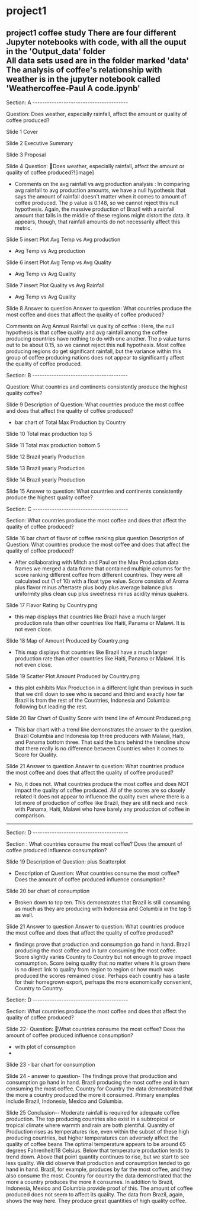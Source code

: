 # project1
project1 coffee study 
There are four different Jupyter notebooks with code, with all the ouput in the 'Output_data' folder              
All data sets used are in the folder marked 'data'                                 
The analysis of coffee's relationship with weather is in the jupyter notebook called 'Weathercoffee-Paul A code.ipynb'                                
--------------------------------------------------------------------------------------
Section: A ----------------------------------------

Question: Does weather, especially rainfall, affect the amount or quality of coffee produced? 

Slide 1 Cover

Slide 2 Executive Summary

Slide 3 Proposal

Slide 4 Question: Does weather, especially rainfall, affect the amount or quality of coffee produced?![image]
- Comments on the avg rainfall vs avg production analysis : In comparing avg rainfall to avg production amounts, we have a null hypothesis that says the amount of rainfall doesn't matter when it comes to amount of coffee produced. The p value is 0.148, so we cannot reject this null hypothesis. Again, the massive production of Brazil with a rainfall amount that falls in the middle of these regions might distort the data. It appears, though, that rainfall amounts do not necessarily affect this metric. 


Slide 5 insert Plot Avg Temp vs Avg production
- Avg Temp vs Avg production


Slide 6 insert Plot Avg Temp vs Avg Quality
- Avg Temp vs Avg Quality

Slide 7 insert Plot Quality vs Avg Rainfall

- Avg Temp vs Avg Quality
  
Slide 8 Answer to question Answer to question: What countries produce the most coffee and does that affect the quality of coffee produced?

Comments on Avg Annual Rainfall vs quality of coffee : Here, the null hypothesis is that coffee quality and avg rainfall among the coffee producing countries have nothing to do with one another. The p value turns out to be about 0.15, so we cannot reject this null hypothesis. Most coffee producing regions do get significant rainfall, but the variance within this group of coffee producing nations does not appear to significantly affect the quality of coffee produced. 


Section: B ----------------------------------------

Question: What countries and continents consistently produce the highest quality coffee?

Slide 9  Description of Question: What countries produce the most coffee and does that affect the quality of coffee produced?
- bar chart of Total Max Production by Country

Slide 10 Total max production top 5
 
Slide 11 Total max production bottom 5

Slide 12 Brazil yearly Production

Slide 13 Brazil yearly Production

Slide 14 Brazil yearly Production

Slide 15 Answer to question: What countries and continents consistently produce the highest quality coffee? 

Section: C ----------------------------------------

Section: What countries produce the most coffee and does that affect the quality of coffee produced?

Slide 16 bar chart of flavor of coffee ranking plus question 
Description of Question: 
What countries produce the most coffee and does that affect the quality of coffee produced?
- After collaborating with Mitch and Paul on the Max Production data  frames we merged a data frame that contained multiple columns for the score ranking different coffee from different countries.  They were all calculated out (1 of 10) with a float type value. Score consists of Aroma plus flavor minus aftertaste plus body plus average balance plus uniformity plus clean cup plus sweetness minus acidity minus quakers.

Slide 17 Flavor Rating by Country.png
-	this map displays that countries like Brazil have a much larger production rate than other countries like Haiti, Panama or Malawi. It is not even close. 

Slide 18 Map of Amount Produced by Country.png
-	This map displays that countries like Brazil have a much larger production rate than other countries like Haiti, Panama or Malawi. It is not even close. 


Slide 19 Scatter Plot Amount Produced by Country.png
-	this plot exhibits Max Production in a different light than previous in such that we drill down to see who is second and third and exactly how far Brazil is from the rest of the Countries, Indonesia and Columbia following but leading the rest. 

Slide 20 Bar Chart of Quality Score with trend line of Amount Produced.png
-	This bar chart with a trend line demonstrates the answer to the question. Brazil Columbia and Indonesia top three producers with Malawi, Haiti, and Panama bottom three. That said the bars behind the trendline show that there really is no difference between Countries when it comes to Score for Quality.

Slide 21 Answer to question
Answer to question: 
What countries produce the most coffee and does that affect the quality of coffee produced?
- No, it does not. What countries produce the most coffee and does NOT impact the quality of coffee produced. All of the scores are so closely related it does not appear to influence the quality even where there is a lot more of production of coffee like Brazil, they are still neck and neck with Panama, Haiti, Malawi who have barely any production of coffee in comparison.

----------------------------------------------------------------------------
Section: D ----------------------------------------

Section : What countries consume the most coffee? Does the amount of coffee produced influence consumption?

Slide 19 Description of Question: plus Scatterplot
-	Description of Question: 
What countries consume the most coffee? Does the amount of coffee produced influence consumption?

Slide 20 bar chart of consumption
-	Broken down to top ten. This demonstrates that Brazil is still consuming as much as they are producing with Indonesia and Columbia in the top 5 as well.

Slide 21 Answer to question
Answer to question: 
What countries produce the most coffee and does that affect the quality of coffee produced?
- findings prove that production and consumption go hand in hand. Brazil producing the most coffee and in turn consuming the most coffee. Score slightly varies Country to Country but not enough to prove impact consumption. Score being quality that no matter where it is grown there is no direct link to quality from region to region or how much was produced the scores remained close. Perhaps each country has a taste for their homegrown export, perhaps the more economically convenient, Country to Country.


Section: D ----------------------------------------

Section: What countries produce the most coffee and does that affect the quality of coffee produced?

Slide 22- Question: What countries consume the most coffee? Does the amount of coffee produced influence consumption?
- with plot of consumption
- 
Slide 23 - bar chart for consumption

Slide 24 - answer to question-
The findings prove that production and consumption go hand in hand. Brazil producing the most coffee and in turn consuming the most coffee. Country for Country the data demonstrated that the more a country produced the more it consumed. Primary examples include Brazil, Indonesia, Mexico and Columbia.

Slide 25 Conclusion--
Moderate rainfall is required for adequate coffee production. The top producing countries also exist in a subtropical or tropical climate where warmth and rain are both plentiful.
Quantity of Production rises as temperatures rise, even within the subset of these high producing countries, but higher temperatures can adversely affect the quality of coffee beans
The optimal temperature appears to be around 65 degrees Fahrenheit/18 Celsius. Below that temperature production tends to trend down. Above that point quantity continues to rise, but we start to see less quality.
We did observe that production and consumption tended to go hand in hand. Brazil, for example, produces by far the most coffee, and they also consume the most. Country for country the data demonstrated that the more a country produces the more it consumes. In addition to Brazil,  Indonesia, Mexico and Columbia provide proof of this. 
The amount of coffee produced does not seem to affect its quality. The data from Brazil, again, shows the way here. They produce great quantities of high quality coffee.
